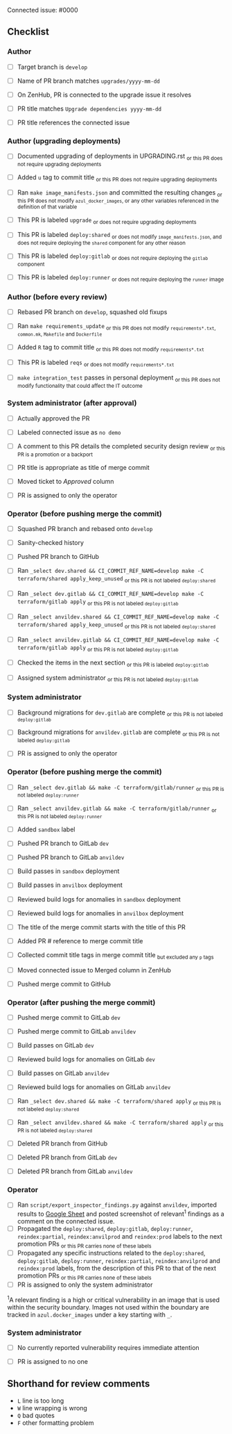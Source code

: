 <!--
This is the PR template for upgrading Azul dependencies.
-->

Connected issue: #0000


## Checklist


### Author

- [ ] Target branch is `develop`
- [ ] Name of PR branch matches `upgrades/yyyy-mm-dd`
- [ ] On ZenHub, PR is connected to the upgrade issue it resolves
- [ ] PR title matches `Upgrade dependencies yyyy-mm-dd`
- [ ] PR title references the connected issue


### Author (upgrading deployments)

- [ ] Documented upgrading of deployments in UPGRADING.rst <sub>or this PR does not require upgrading deployments</sub>
- [ ] Added `u` tag to commit title <sub>or this PR does not require upgrading deployments</sub>
- [ ] Ran `make image_manifests.json` and committed the resulting changes <sub>or this PR does not modify `azul_docker_images`, or any other variables referenced in the definition of that variable</sub>
- [ ] This PR is labeled `upgrade` <sub>or does not require upgrading deployments</sub>
- [ ] This PR is labeled `deploy:shared` <sub>or does not modify `image_manifests.json`, and does not require deploying the `shared` component for any other reason</sub>
- [ ] This PR is labeled `deploy:gitlab` <sub>or does not require deploying the `gitlab` component</sub>
- [ ] This PR is labeled `deploy:runner` <sub>or does not require deploying the `runner` image</sub>


### Author (before every review)

- [ ] Rebased PR branch on `develop`, squashed old fixups
- [ ] Ran `make requirements_update` <sub>or this PR does not modify `requirements*.txt`, `common.mk`, `Makefile` and `Dockerfile`</sub>
- [ ] Added `R` tag to commit title <sub>or this PR does not modify `requirements*.txt`</sub>
- [ ] This PR is labeled `reqs` <sub>or does not modify `requirements*.txt`</sub>
- [ ] `make integration_test` passes in personal deployment <sub>or this PR does not modify functionality that could affect the IT outcome</sub>


### System administrator (after approval)

- [ ] Actually approved the PR
- [ ] Labeled connected issue as `no demo`
- [ ] A comment to this PR details the completed security design review <sub>or this PR is a promotion or a backport</sub>
- [ ] PR title is appropriate as title of merge commit
- [ ] Moved ticket to *Approved* column
- [ ] PR is assigned to only the operator


### Operator (before pushing merge the commit)

- [ ] Squashed PR branch and rebased onto `develop`
- [ ] Sanity-checked history
- [ ] Pushed PR branch to GitHub
- [ ] Ran `_select dev.shared && CI_COMMIT_REF_NAME=develop make -C terraform/shared apply_keep_unused` <sub>or this PR is not labeled `deploy:shared`</sub>
- [ ] Ran `_select dev.gitlab && CI_COMMIT_REF_NAME=develop make -C terraform/gitlab apply` <sub>or this PR is not labeled `deploy:gitlab`</sub>
- [ ] Ran `_select anvildev.shared && CI_COMMIT_REF_NAME=develop make -C terraform/shared apply_keep_unused` <sub>or this PR is not labeled `deploy:shared`</sub>
- [ ] Ran `_select anvildev.gitlab && CI_COMMIT_REF_NAME=develop make -C terraform/gitlab apply` <sub>or this PR is not labeled `deploy:gitlab`</sub>
- [ ] Checked the items in the next section <sub>or this PR is labeled `deploy:gitlab`</sub>
- [ ] Assigned system administrator <sub>or this PR is not labeled `deploy:gitlab`</sub>


### System administrator

- [ ] Background migrations for `dev.gitlab` are complete <sub>or this PR is not labeled `deploy:gitlab`</sub>
- [ ] Background migrations for `anvildev.gitlab` are complete <sub>or this PR is not labeled `deploy:gitlab`</sub>
- [ ] PR is assigned to only the operator


### Operator (before pushing merge the commit)

- [ ] Ran `_select dev.gitlab && make -C terraform/gitlab/runner` <sub>or this PR is not labeled `deploy:runner`</sub>
- [ ] Ran `_select anvildev.gitlab && make -C terraform/gitlab/runner` <sub>or this PR is not labeled `deploy:runner`</sub>
- [ ] Added `sandbox` label
- [ ] Pushed PR branch to GitLab `dev`
- [ ] Pushed PR branch to GitLab `anvildev`
- [ ] Build passes in `sandbox` deployment
- [ ] Build passes in `anvilbox` deployment
- [ ] Reviewed build logs for anomalies in `sandbox` deployment
- [ ] Reviewed build logs for anomalies in `anvilbox` deployment
- [ ] The title of the merge commit starts with the title of this PR
- [ ] Added PR # reference to merge commit title
- [ ] Collected commit title tags in merge commit title <sub>but excluded any `p` tags</sub>
- [ ] Moved connected issue to Merged column in ZenHub
- [ ] Pushed merge commit to GitHub


### Operator (after pushing the merge commit)

- [ ] Pushed merge commit to GitLab `dev`
- [ ] Pushed merge commit to GitLab `anvildev`
- [ ] Build passes on GitLab `dev`
- [ ] Reviewed build logs for anomalies on GitLab `dev`
- [ ] Build passes on GitLab `anvildev`
- [ ] Reviewed build logs for anomalies on GitLab `anvildev`
- [ ] Ran `_select dev.shared && make -C terraform/shared apply` <sub>or this PR is not labeled `deploy:shared`</sub>
- [ ] Ran `_select anvildev.shared && make -C terraform/shared apply` <sub>or this PR is not labeled `deploy:shared`</sub>
- [ ] Deleted PR branch from GitHub
- [ ] Deleted PR branch from GitLab `dev`
- [ ] Deleted PR branch from GitLab `anvildev`


### Operator

- [ ] Ran `script/export_inspector_findings.py` against `anvildev`, imported results to [Google Sheet](https://docs.google.com/spreadsheets/d/1RWF7g5wRKWPGovLw4jpJGX_XMi8aWLXLOvvE5rxqgH8) and posted screenshot of relevant<sup>1</sup> findings as a comment on the connected issue.
- [ ] Propagated the `deploy:shared`, `deploy:gitlab`, `deploy:runner`, `reindex:partial`, `reindex:anvilprod` and `reindex:prod` labels to the next promotion PRs <sub>or this PR carries none of these labels</sub>
- [ ] Propagated any specific instructions related to the `deploy:shared`, `deploy:gitlab`, `deploy:runner`, `reindex:partial`, `reindex:anvilprod` and `reindex:prod` labels, from the description of this PR to that of the next promotion PRs <sub>or this PR carries none of these labels</sub>
- [ ] PR is assigned to only the system administrator

<sup>1</sup>A relevant finding is a high or critical vulnerability in an image
that is used within the security boundary. Images not used within the boundary
are tracked in `azul.docker_images` under a key starting with `_`.


### System administrator

- [ ] No currently reported vulnerability requires immediate attention
- [ ] PR is assigned to no one


## Shorthand for review comments

- `L` line is too long
- `W` line wrapping is wrong
- `Q` bad quotes
- `F` other formatting problem
